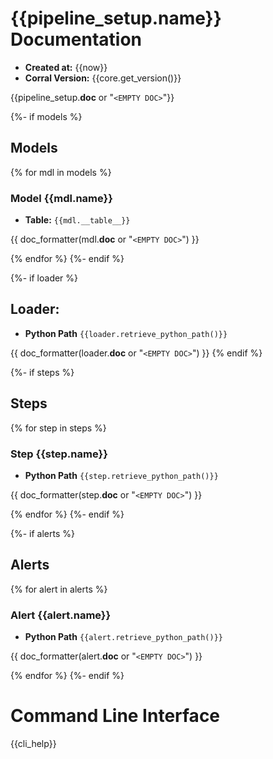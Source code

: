 # {{pipeline_setup.name}} Documentation

- **Created at:** {{now}}
- **Corral Version:** {{core.get_version()}}

{{pipeline_setup.__doc__ or "`<EMPTY DOC>`"}}


{%- if models %}
## Models
{% for mdl in models %}
### Model **{{mdl.__name__}}**

- **Table:** `{{mdl.__table__}}`

{{ doc_formatter(mdl.__doc__ or "`<EMPTY DOC>`") }}

{% endfor %}
{%- endif %}


{%- if loader %}
## Loader:

- **Python Path** ``{{loader.retrieve_python_path()}}``

{{ doc_formatter(loader.__doc__ or "`<EMPTY DOC>`") }}
{% endif %}

{%- if steps %}
## Steps
{% for step in steps %}
### Step **{{step.__name__}}**

- **Python Path** ``{{step.retrieve_python_path()}}``

{{ doc_formatter(step.__doc__ or "`<EMPTY DOC>`") }}

{% endfor %}
{%- endif %}


{%- if alerts %}
## Alerts
{% for alert in alerts %}

### Alert **{{alert.__name__}}**

- **Python Path** ``{{alert.retrieve_python_path()}}``

{{ doc_formatter(alert.__doc__ or "`<EMPTY DOC>`") }}

{% endfor %}
{%- endif %}


# Command Line Interface

{{cli_help}}

